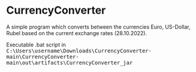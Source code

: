 ﻿# CurrencyConverter

A simple program which converts between the currencies Euro, US-Dollar, Rubel based on the current exchange rates (28.10.2022).

Executable .bat script in <kbd>C:\Users\username\Downloads\CurrencyConverter-main\CurrencyConverter-main\out\artifacts\CurrencyConverter_jar</kbd>
